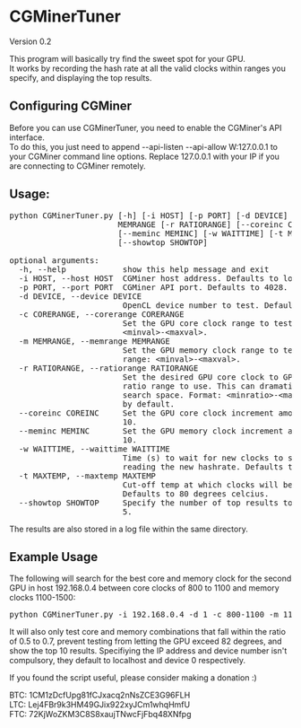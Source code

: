 # CGMinerTuner

Version 0.2

This program will basically try find the sweet spot for your GPU.  
It works by recording the hash rate at all the valid clocks within ranges you specify, and displaying the top results.   

## Configuring CGMiner

Before you can use CGMinerTuner, you need to enable the CGMiner's API interface.  
To do this, you just need to append --api-listen --api-allow W:127.0.0.1 to your CGMiner command line options. Replace 127.0.0.1 with your IP if you are connecting to CGMiner remotely.  

## Usage:

<pre>
python CGMinerTuner.py [-h] [-i HOST] [-p PORT] [-d DEVICE] -c CORERANGE -m
                       MEMRANGE [-r RATIORANGE] [--coreinc COREINC]
                       [--meminc MEMINC] [-w WAITTIME] [-t MAXTEMP]
                       [--showtop SHOWTOP]

optional arguments:
  -h, --help            show this help message and exit
  -i HOST, --host HOST  CGMiner host address. Defaults to localhost.
  -p PORT, --port PORT  CGMiner API port. Defaults to 4028.
  -d DEVICE, --device DEVICE
                        OpenCL device number to test. Defaults to 0.
  -c CORERANGE, --corerange CORERANGE
                        Set the GPU core clock range to test. Format is range:
                        &lt;minval>-&lt;maxval&gt;.
  -m MEMRANGE, --memrange MEMRANGE
                        Set the GPU memory clock range to test. Format is
                        range: &lt;minval&gt;-&lt;maxval&gt;.
  -r RATIORANGE, --ratiorange RATIORANGE
                        Set the desired GPU core clock to GPU memory clock
                        ratio range to use. This can dramatically reduce the
                        search space. Format: &lt;minratio>-&lt;maxratio&gt;. Disabled
                        by default.
  --coreinc COREINC     Set the GPU core clock increment amount. Defaults to
                        10.
  --meminc MEMINC       Set the GPU memory clock increment amount. Defaults to
                        10.
  -w WAITTIME, --waittime WAITTIME
                        Time (s) to wait for new clocks to settle before
                        reading the new hashrate. Defaults to 30 seconds.
  -t MAXTEMP, --maxtemp MAXTEMP
                        Cut-off temp at which clocks will be set to minimum.
                        Defaults to 80 degrees celcius.
  --showtop SHOWTOP     Specify the number of top results to show. Defaults to
                        5.
</pre>

The results are also stored in a log file within the same directory.

## Example Usage

The following will search for the best core and memory clock for the second GPU in host 192.168.0.4 between core clocks of 800 to 1100 and memory clocks 1100-1500:  

<pre>
python CGMinerTuner.py -i 192.168.0.4 -d 1 -c 800-1100 -m 1100-1500 -r 0.5-0.7 -t 82 --showtop 10
</pre>

It will also only test core and memory combinations that fall within the ratio of 0.5 to 0.7, prevent testing from letting the GPU exceed 82 degrees, and show the top 10 results. Specifiying the IP address and device number isn't compulsory, they default to localhost and device 0 respectively.

If you found the script useful, please consider making a donation :)  

BTC: 1CM1zDcfUpg81fCJxacq2nNsZCE3G96FLH  
LTC: Lej4FBr9k3HM49GJix922xyJCm1whqHmfU  
FTC: 72KjWoZKM3C8S8xaujTNwcFjFbq48XNfpg  